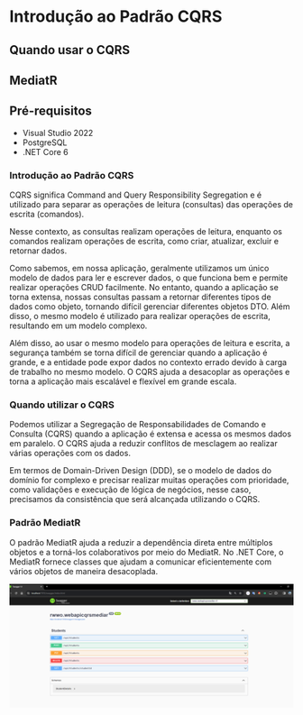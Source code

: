 # Introdução ao Padrão CQRS
## Quando usar o CQRS
## MediatR

## Pré-requisitos
* Visual Studio 2022
* PostgreSQL
* .NET Core 6

### Introdução ao Padrão CQRS
CQRS significa Command and Query Responsibility Segregation e é utilizado para separar as operações de leitura (consultas) das operações de escrita (comandos).

Nesse contexto, as consultas realizam operações de leitura, enquanto os comandos realizam operações de escrita, como criar, atualizar,
excluir e retornar dados.

Como sabemos, em nossa aplicação, geralmente utilizamos um único modelo de dados para ler e escrever dados, o que funciona bem e permite realizar 
operações CRUD facilmente. No entanto, quando a aplicação se torna extensa, nossas consultas passam a retornar diferentes tipos de dados como objeto,
tornando difícil gerenciar diferentes objetos DTO. Além disso, o mesmo modelo é utilizado para realizar operações de escrita, resultando em um modelo 
complexo.

Além disso, ao usar o mesmo modelo para operações de leitura e escrita, a segurança também se torna difícil de gerenciar quando a aplicação é grande,
e a entidade pode expor dados no contexto errado devido à carga de trabalho no mesmo modelo. O CQRS ajuda a desacoplar as operações e torna a aplicação
mais escalável e flexível em grande escala.

### Quando utilizar o CQRS

Podemos utilizar a Segregação de Responsabilidades de Comando e Consulta (CQRS) quando a aplicação é extensa e acessa os mesmos dados em paralelo.
O CQRS ajuda a reduzir conflitos de mesclagem ao realizar várias operações com os dados.

Em termos de Domain-Driven Design (DDD), se o modelo de dados do domínio for complexo e precisar realizar muitas operações com prioridade,
como validações e execução de lógica de negócios, nesse caso, precisamos da consistência que será alcançada utilizando o CQRS.

### Padrão MediatR

O padrão MediatR ajuda a reduzir a dependência direta entre múltiplos objetos e a torná-los colaborativos por meio do MediatR. No .NET Core, 
o MediatR fornece classes que ajudam a comunicar eficientemente com vários objetos de maneira desacoplada.

![Resultado API](./images/Swagger.png)

